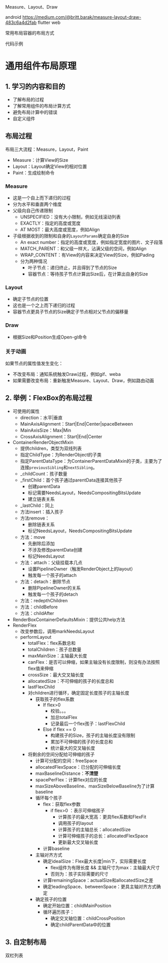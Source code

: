Measure、Layout、Draw

android https://medium.com/@britt.barak/measure-layout-draw-483c6a4d2fab
flutter 
web

常用布局容器的布局方式

代码示例



# 通用组件布局原理

## 1. 学习的内容和目的

- 了解布局的过程
- 了解常用组件的布局计算方式
- 避免布局计算中的错误
- 自定义组件

## 布局过程

布局三大流程：Measure，Layout，Paint

- Measure：计算View的Size
- Layout：Layout确定View的相对位置
- Paint：生成绘制命令

### Measure

- 这是一个自上而下递归的过程
- 分为水平和垂直两个维度
- 父级向自己传递限制
  - UNSPECIFIED：没有大小限制，例如无线滚动列表
  - EXACTLY：指定的高度或宽度
  - AT MOST：最大高度或宽度，例如Align
- 子级根据收到的限制和自身的`LayoutParams`确定自身的Size
  - An exact number：指定的高度或宽度，例如指定宽度的图片、文子段落
  - MATCH_PARENT：和父级一样大，沾满父级的空间，例如Align
  - WRAP_CONTENT：有View的内容来决定View的Size，例如Pading
  - 分为两种情况
    - 叶子节点：递归终止，并且得到了节点的Size
    - 容器节点：等待孩子节点计算出Size后，在计算出自身的Size

### Layout

- 确定子节点的位置
- 这也是一个之上而下递归的过程
- 容器节点更具子节点的Size确定子节点相对父节点的偏移量

### Draw

- 根据Size和Position生成Open-gl命令

### 关于动画

如果节点的属性值发生变化：

- 不改变布局：通知系统触发Draw过程，例如gif、weba
- 如果需要改变布局：重新触发Measure、Layout、Draw，例如路由动画

## 2. 举例：FlexBox的布局过程

- 可使用的属性
  - direction：水平|垂直
  - MainAxisAlignment：Start|End|Center|spaceBetween
  - MainAxisSize：Max|Min
  - CrossAxisAlignment：Start|End|Center
- ContainerRenderObjectMixin
  - 提供children，类型为双线列表
  - 指定ChildType：为RenderObject的子类
  - 指定ParentDataType：为ContainerParentDataMixin的子类，主要为了连接`previousSibling`和`nextSibling`。
  - _childCount：孩子数量
  - _firstChild：首个孩子通过parentData连接其他孩子
    - 创建parentData
    - 标记需要NeedsLayout，NeedsCompositingBitsUpdate
    - 建立链表关系
  - _lastChild：同上
  - 方法insert：插入孩子
  - 方法remove：
    - 删除链表关系
    - 标记NeedsLayout，NeedsCompositingBitsUpdate
  - 方法：move
    - 先删除后添加
    - 不涉及修改parentData创建
    - 标记NeedsLayout
  - 方法：attach：父级挂载本几点
    - 设置PipelineOwner（触发RenderObject上的layout）
    - 触发每一个孩子的attach
  - 方法：detach：删除节点
    - 删除PipelineOwner的关系
    - 触发每一个孩子的detach
  - 方法：redepthChildren
  - 方法：childBefore
  - 方法：childAfter
- RenderBoxContainerDefaultsMixin：提供公共help方法
- RenderFlex
  - 改变参数后，调用markNeedsLayout
  - performLayout
    - totalFlex：flex系数总和
    - totalChildren：孩子总数量
    - maxMainSize：主轴最大长度
    - canFlex：是否可以伸缩，如果主轴没有长度限制，则没有办法按照flex值来伸缩
    - crossSize：最大交叉轴长度
    - allocatedSize：不可伸缩的孩子的长度总和
    - lastFlexChild
    - 对children进行循环，确定固定长度孩子的主轴长度
      - 获取孩子的flex系数
        - If flex>0
          - 校验。。。
          - 加总totalFlex
          - 记录最后一个flex孩子：lastFlexChild
        - Else if flex == 0
          - 构建孩子的Size，孩子的主轴长度没有限制
          - 累加不可伸缩的孩子的长度总和
          - 统计最大的交叉轴长度
    - 将剩余的空间分配给可伸缩的孩子
      - 计算可分配的空间：freeSpace
      - allocatedFlexSpace：已分配的可伸缩长度
      - maxBaselineDistance：**不清楚**
      - spacePerFlex：计算flex对应的长度
      - maxSizeAboveBaseline、maxSizeBelowBaseline为了计算baseline
      - 循环每个孩子
        - flex：获取flex参数
          - if flex>0 ：表示可伸缩孩子
            - 计算孩子的最大宽高：更具flex系数和FlexFit
            - 调用孩子的layout
            - 计算孩子的主轴总长：allocatedSize
            - 计算可伸缩孩子的总长：allocatedFlexSpace
            - 更新最大交叉轴长度
        - 计算baseline
      - 主轴对齐方式
        - 确定idealSize：Flex最大长度|min下，实际需要长度
          - flex组件为有限长度 && 主轴尺寸为max：主轴最大尺寸
          - 否则为：孩子实际需要的尺寸
        - 计算remainingSpace：actualSize和allocatedSize之差
        - 确定leadingSpace、betweenSpace：更具主轴对齐方式确定
      - 确定孩子的位置
        - 确定开始位置：childMainPosition
        - 循环遍历孩子：
          - 确定交叉轴位置：childCrossPosition
          - 确定childParentData中的位置

## 3. 自定制布局

双栏列表 